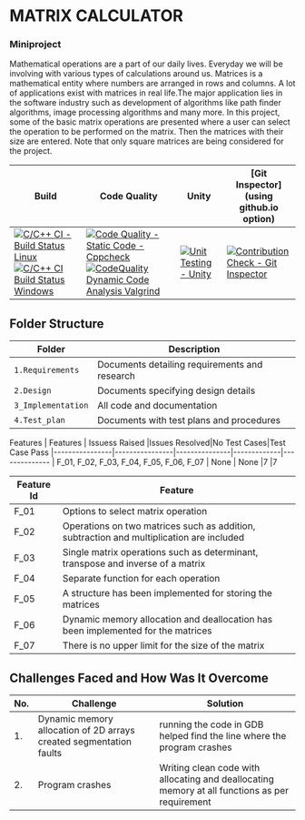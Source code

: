 # MATRIX CALCULATOR
### Miniproject 
 Mathematical operations are a part of our daily lives. Everyday we will be involving with various types of calculations around us. Matrices is a mathematical entity where numbers are arranged in rows and columns. A lot of applications exist with matrices in real life.The major application lies in the software industry such as development of algorithms like path finder algorithms, image processing algorithms and many more.
 In this project, some of the basic matrix operations are presented where a user can select the operation to be performed on the matrix. Then the matrices with their size are entered. Note that only square matrices are being considered for the project.

Build | Code Quality | Unity | [Git Inspector](using github.io option)
------|----------|-------|--------------
[![C/C++ CI - Build Status Linux](https://github.com/DesaiSiddhesh1/M1_MatrixCalculator/actions/workflows/c-cpp.yml/badge.svg)](https://github.com/DesaiSiddhesh1/M1_MatrixCalculator/actions/workflows/c-cpp.yml) [![C/C++ CI Build Status Windows](https://github.com/DesaiSiddhesh1/M1_MatrixCalculator/actions/workflows/c-cpp_windows.yml/badge.svg)](https://github.com/DesaiSiddhesh1/M1_MatrixCalculator/actions/workflows/c-cpp_windows.yml) |[![Code Quality - Static Code - Cppcheck](https://github.com/AkulaPranathi1/stepin_student-record-system/actions/workflows/cppcheck.yml/badge.svg)](https://github.com/AkulaPranathi1/stepin_student-record-system/actions/workflows/cppcheck.yml)[![CodeQuality Dynamic Code Analysis Valgrind](https://github.com/AkulaPranathi1/stepin_student-record-system/actions/workflows/CodeQuality_Dynamic.yml/badge.svg)](https://github.com/AkulaPranathi1/stepin_student-record-system/actions/workflows/CodeQuality_Dynamic.yml)|[![Unit Testing - Unity](https://github.com/DesaiSiddhesh1/M1_MatrixCalculator/actions/workflows/unity.yml/badge.svg?branch=main)](https://github.com/DesaiSiddhesh1/M1_MatrixCalculator/actions/workflows/unity.yml)|[![Contribution Check - Git Inspector](https://github.com/AkulaPranathi1/stepin_student-record-system/actions/workflows/gitinspector.yml/badge.svg)](https://github.com/AkulaPranathi1/stepin_student-record-system/actions/workflows/gitinspector.yml)

## Folder Structure
Folder             | Description
-------------------| -----------------------------------------
`1.Requirements`   | Documents detailing requirements and research
`2.Design`         | Documents specifying design details
`3_Implementation` | All code and documentation
`4.Test_plan`      | Documents with test plans and procedures


Features
|    Features    | Issuess Raised |Issues Resolved|No Test Cases|Test Case Pass
|----------------|----------------|---------------|-------------|--------------
| F_01, F_02, F_03, F_04, F_05, F_06, F_07   | None    | None   |7  |7    

| Feature Id | Feature |
| -----------|---------|
|F_01| Options to select matrix operation|
|F_02| Operations on two matrices such as addition, subtraction and multiplication are included|
|F_03| Single matrix operations such as determinant, transpose and inverse of a matrix |
|F_04| Separate function for each operation |
|F_05| A structure has been implemented for storing the matrices|
|F_06| Dynamic memory allocation and deallocation has been implemented for the matrices|
|F_07|  There is no upper limit for the size of the matrix|

## Challenges Faced and How Was It Overcome

| No. | Challenge | Solution
|-----|-----------|--------
|1. | Dynamic memory allocation of 2D arrays created segmentation faults| running the code in GDB helped find the line where the program crashes
|2. | Program crashes | Writing clean code with allocating and deallocating memory at all functions as per requirement|
